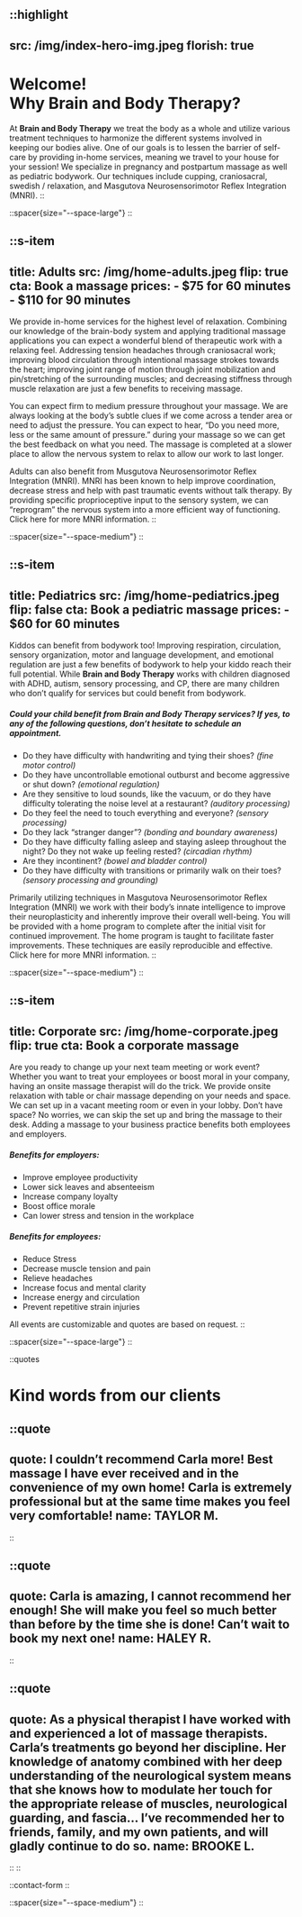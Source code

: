 ::highlight
---
src: /img/index-hero-img.jpeg
florish: true
---
# <span class="bright">Welcome!</span><br />Why Brain and Body Therapy?

At **Brain and Body Therapy** we treat the body as a whole and utilize various treatment techniques to harmonize the different systems involved in keeping our bodies alive. One of our goals is to lessen the barrier of self-care by providing in-home services, meaning we travel to your house for your session! We specialize in pregnancy and postpartum massage as well as pediatric bodywork. Our techniques include cupping, craniosacral, swedish / relaxation, and Masgutova Neurosensorimotor Reflex Integration (MNRI).
::

::spacer{size="--space-large"}
::

::s-item
---
title: Adults
src: /img/home-adults.jpeg
flip: true
cta: Book a massage
prices:
    - $75 for 60 minutes
    - $110 for 90 minutes
---
We provide in-home services for the highest level of relaxation. Combining our knowledge of the brain-body system and applying traditional massage applications you can expect a wonderful blend of therapeutic work with a relaxing feel. Addressing tension headaches through craniosacral work; improving blood circulation through intentional massage strokes towards the heart; improving joint range of motion through joint mobilization and pin/stretching of the surrounding muscles; and decreasing stiffness through muscle relaxation are just a few benefits to receiving massage. 

You can expect firm to medium pressure throughout your massage. We are always looking at the body’s subtle clues if we come across a tender area or need to adjust the pressure. You can expect to hear, “Do you need more, less or the same amount of pressure.” during your massage so we can get the best feedback on what you need. The massage is completed at a slower place to allow the nervous system to relax to allow our work to last longer. 

Adults can also benefit from Musgutova Neurosensorimotor Reflex Integration (MNRI). MNRI has been known to help improve coordination, decrease stress and help with past traumatic events without talk therapy. By providing specific proprioceptive input to the sensory system, we can “reprogram” the nervous system into a more efficient way of functioning. Click here for more MNRI information. 
::

::spacer{size="--space-medium"}
::

::s-item
---
title: Pediatrics
src: /img/home-pediatrics.jpeg
flip: false
cta: Book a pediatric massage
prices:
    - $60 for 60 minutes
---
Kiddos can benefit from bodywork too! Improving respiration, circulation, sensory organization, motor and language development, and emotional regulation are just a few benefits of bodywork to help your kiddo reach their full potential. While **Brain and Body Therapy** works with children diagnosed with ADHD, autism, sensory processing, and CP, there are many children who don’t qualify for services but could benefit from bodywork. 

##### Could your child benefit from Brain and Body Therapy services? If yes, to any of the following questions, don’t hesitate to schedule an appointment. 

- Do they have difficulty with handwriting and tying their shoes? _(fine motor control)_
- Do they have uncontrollable emotional outburst and become aggressive or shut down? _(emotional regulation)_
- Are they sensitive to loud sounds, like the vacuum, or do they have difficulty tolerating the noise level at a restaurant? _(auditory processing)_
- Do they feel the need to touch everything and everyone? _(sensory processing)_
- Do they lack “stranger danger”? _(bonding and boundary awareness)_
- Do they have difficulty falling asleep and staying asleep throughout the night? Do they not wake up feeling rested? _(circadian rhythm)_
- Are they incontinent? _(bowel and bladder control)_
- Do they have difficulty with transitions or primarily walk on their toes? _(sensory processing and grounding)_

Primarily utilizing techniques in Masgutova Neurosensorimotor Reflex Integration (MNRI) we work with their body’s innate intelligence to improve their neuroplasticity and inherently improve their overall well-being. You will be provided with a home program to complete after the initial visit for continued improvement. The home program is taught to facilitate faster improvements. These techniques are easily reproducible and effective. Click here for more MNRI information.
::

::spacer{size="--space-medium"}
::

::s-item
---
title: Corporate
src: /img/home-corporate.jpeg
flip: true
cta: Book a corporate massage
---
Are you ready to change up your next team meeting or work event? Whether you want to treat your employees or boost moral in your company, having an onsite massage therapist will do the trick. We provide onsite relaxation with table or chair massage depending on your needs and space. We can set up in a vacant meeting room or even in your lobby. Don’t have space? No worries, we can skip the set up and bring the massage to their desk. Adding a massage to your business practice benefits both employees and employers.

##### Benefits for employers: 

- Improve employee productivity
- Lower sick leaves and absenteeism
- Increase company loyalty
- Boost office morale
- Can lower stress and tension in the workplace

##### Benefits for employees:

- Reduce Stress
- Decrease muscle tension and pain
- Relieve headaches
- Increase focus and mental clarity
- Increase energy and circulation
- Prevent repetitive strain injuries

All events are customizable and quotes are based on request.
::

::spacer{size="--space-large"}
::

::quotes
# Kind words from our clients

::quote
---
quote: I couldn’t recommend Carla more! Best massage I have ever received and in the convenience of my own home! Carla is extremely professional but at the same time makes you feel very comfortable!
name: TAYLOR M.
---
::

::quote
---
quote: Carla is amazing, I cannot recommend her enough! She will make you feel so much better than before by the time she is done! Can’t wait to book my next one!
name: HALEY R.
---
::

::quote
---
quote: As a physical therapist I have worked with and experienced a lot of massage therapists. Carla’s treatments go beyond her discipline. Her knowledge of anatomy combined with her deep understanding of the neurological system means that she knows how to modulate her touch for the appropriate release of muscles, neurological guarding, and fascia... I’ve recommended her to friends, family, and my own patients, and will gladly continue to do so.
name: BROOKE L.
---
::
::

::contact-form
::

::spacer{size="--space-medium"}
::
